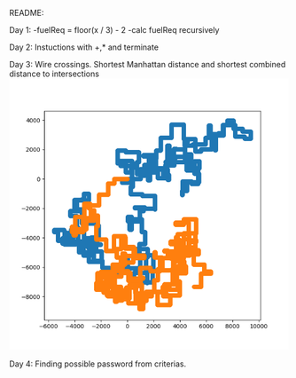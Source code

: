 README:

Day 1: -fuelReq = floor(x / 3) - 2
       -calc fuelReq recursively

Day 2: Instuctions with +,* and terminate

Day 3: Wire crossings. Shortest Manhattan distance and shortest combined distance to intersections
![The wired path](3/WiredPath.png)

Day 4: Finding possible password from criterias.